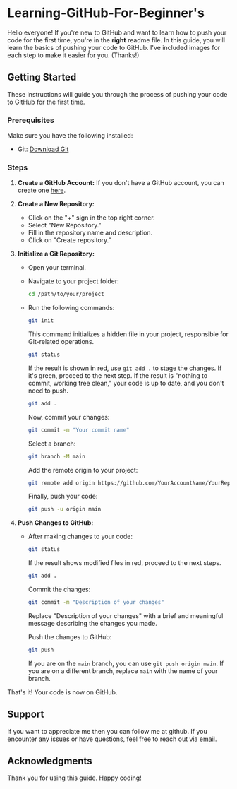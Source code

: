 # Learning-GitHub-For-Beginner's

Hello everyone! If you're new to GitHub and want to learn how to push your code for the first time, you're in the **right** readme file. In this guide, you will learn the basics of pushing your code to GitHub. I've included images for each step to make it easier for you. (Thanks!)

## Getting Started

These instructions will guide you through the process of pushing your code to GitHub for the first time.

### Prerequisites

Make sure you have the following installed:

- Git: [Download Git](https://git-scm.com/downloads)

### Steps

1. **Create a GitHub Account:**
   If you don't have a GitHub account, you can create one [here](https://github.com/).

2. **Create a New Repository:**
   - Click on the "+" sign in the top right corner.
   - Select "New Repository."
   - Fill in the repository name and description.
   - Click on "Create repository."

3. **Initialize a Git Repository:**
   - Open your terminal.
   - Navigate to your project folder:
     ```bash
     cd /path/to/your/project
     ```
   - Run the following commands:
     ```bash
     git init
     ```

     This command initializes a hidden file in your project, responsible for Git-related operations.

     ```bash
     git status
     ```

     If the result is shown in red, use `git add .` to stage the changes. If it's green, proceed to the next step. If the result is "nothing to commit, working tree clean," your code is up to date, and you don't need to push.

     ```bash
     git add .
     ```

     Now, commit your changes:

     ```bash
     git commit -m "Your commit name"
     ```

     Select a branch:

     ```bash
     git branch -M main
     ```

     Add the remote origin to your project:

     ```bash
     git remote add origin https://github.com/YourAccountName/YourRepositoryName.git
     ```

     Finally, push your code:

     ```bash
     git push -u origin main
     ```

4. **Push Changes to GitHub:**
   - After making changes to your code:
     ```bash
     git status
     ```
     If the result shows modified files in red, proceed to the next steps.

     ```bash
     git add .
     ```

     Commit the changes:

     ```bash
     git commit -m "Description of your changes"
     ```

     Replace "Description of your changes" with a brief and meaningful message describing the changes you made.

     Push the changes to GitHub:

     ```bash
     git push
     ```

     If you are on the `main` branch, you can use `git push origin main`. If you are on a different branch, replace `main` with the name of your branch.

That's it! Your code is now on GitHub.

## Support

If you want to appreciate me then you can follow me at github.
If you encounter any issues or have questions, feel free to reach out via [email](mailto:zainarfeen87@example.com).

## Acknowledgments

Thank you for using this guide. Happy coding!
